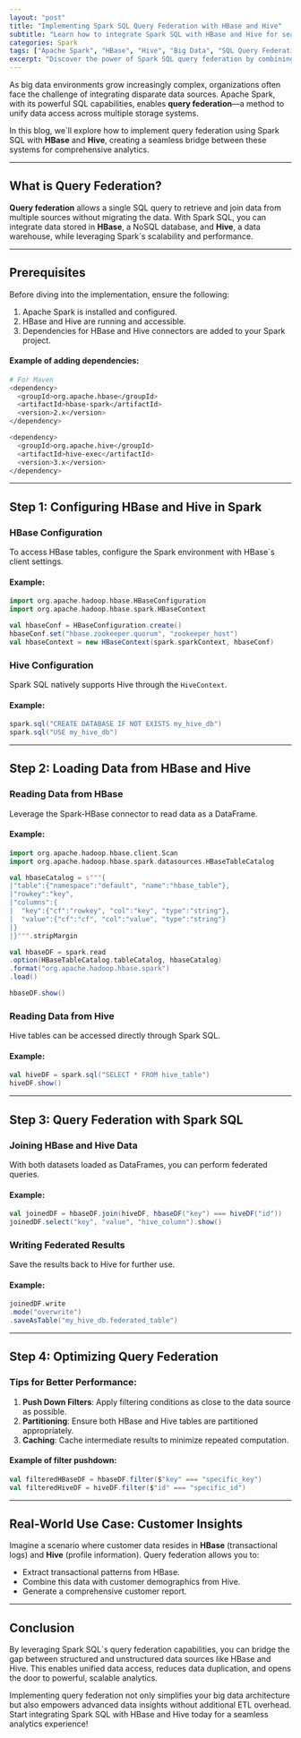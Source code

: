 ```yaml
---
layout: "post"
title: "Implementing Spark SQL Query Federation with HBase and Hive"
subtitle: "Learn how to integrate Spark SQL with HBase and Hive for seamless query federation."
categories: Spark
tags: ["Apache Spark", "HBase", "Hive", "Big Data", "SQL Query Federation"]
excerpt: "Discover the power of Spark SQL query federation by combining HBase and Hive to enable unified data access and analytics."
---
```




As big data environments grow increasingly complex, organizations often face the challenge of integrating disparate data sources. Apache Spark, with its powerful SQL capabilities, enables **query federation**—a method to unify data access across multiple storage systems.

In this blog, we`ll explore how to implement query federation using Spark SQL with **HBase** and **Hive**, creating a seamless bridge between these systems for comprehensive analytics.

---

## What is Query Federation?

**Query federation** allows a single SQL query to retrieve and join data from multiple sources without migrating the data. With Spark SQL, you can integrate data stored in **HBase**, a NoSQL database, and **Hive**, a data warehouse, while leveraging Spark`s scalability and performance.

---

## Prerequisites

Before diving into the implementation, ensure the following:
1. Apache Spark is installed and configured.
2. HBase and Hive are running and accessible.
3. Dependencies for HBase and Hive connectors are added to your Spark project.

#### Example of adding dependencies:
```bash
# For Maven
<dependency>
  <groupId>org.apache.hbase</groupId>
  <artifactId>hbase-spark</artifactId>
  <version>2.x</version>
</dependency>

<dependency>
  <groupId>org.apache.hive</groupId>
  <artifactId>hive-exec</artifactId>
  <version>3.x</version>
</dependency>
```

---

## Step 1: Configuring HBase and Hive in Spark

### HBase Configuration
To access HBase tables, configure the Spark environment with HBase`s client settings.

#### Example:
```scala
import org.apache.hadoop.hbase.HBaseConfiguration
import org.apache.hadoop.hbase.spark.HBaseContext

val hbaseConf = HBaseConfiguration.create()
hbaseConf.set("hbase.zookeeper.quorum", "zookeeper_host")
val hbaseContext = new HBaseContext(spark.sparkContext, hbaseConf)
```

### Hive Configuration
Spark SQL natively supports Hive through the `HiveContext`.

#### Example:
```scala
spark.sql("CREATE DATABASE IF NOT EXISTS my_hive_db")
spark.sql("USE my_hive_db")
```

---

## Step 2: Loading Data from HBase and Hive

### Reading Data from HBase
Leverage the Spark-HBase connector to read data as a DataFrame.

#### Example:
```scala
import org.apache.hadoop.hbase.client.Scan
import org.apache.hadoop.hbase.spark.datasources.HBaseTableCatalog

val hbaseCatalog = s"""{
|"table":{"namespace":"default", "name":"hbase_table"},
|"rowkey":"key",
|"columns":{
|  "key":{"cf":"rowkey", "col":"key", "type":"string"},
|  "value":{"cf":"cf", "col":"value", "type":"string"}
|}
|}""".stripMargin

val hbaseDF = spark.read
.option(HBaseTableCatalog.tableCatalog, hbaseCatalog)
.format("org.apache.hadoop.hbase.spark")
.load()

hbaseDF.show()
```

### Reading Data from Hive
Hive tables can be accessed directly through Spark SQL.

#### Example:
```scala
val hiveDF = spark.sql("SELECT * FROM hive_table")
hiveDF.show()
```

---

## Step 3: Query Federation with Spark SQL

### Joining HBase and Hive Data
With both datasets loaded as DataFrames, you can perform federated queries.

#### Example:
```scala
val joinedDF = hbaseDF.join(hiveDF, hbaseDF("key") === hiveDF("id"))
joinedDF.select("key", "value", "hive_column").show()
```

### Writing Federated Results
Save the results back to Hive for further use.

#### Example:
```scala
joinedDF.write
.mode("overwrite")
.saveAsTable("my_hive_db.federated_table")
```

---

## Step 4: Optimizing Query Federation

### Tips for Better Performance:
1. **Push Down Filters**: Apply filtering conditions as close to the data source as possible.
2. **Partitioning**: Ensure both HBase and Hive tables are partitioned appropriately.
3. **Caching**: Cache intermediate results to minimize repeated computation.

#### Example of filter pushdown:
```scala
val filteredHBaseDF = hbaseDF.filter($"key" === "specific_key")
val filteredHiveDF = hiveDF.filter($"id" === "specific_id")
```

---

## Real-World Use Case: Customer Insights

Imagine a scenario where customer data resides in **HBase** (transactional logs) and **Hive** (profile information). Query federation allows you to:
- Extract transactional patterns from HBase.
- Combine this data with customer demographics from Hive.
- Generate a comprehensive customer report.

---

## Conclusion

By leveraging Spark SQL`s query federation capabilities, you can bridge the gap between structured and unstructured data sources like HBase and Hive. This enables unified data access, reduces data duplication, and opens the door to powerful, scalable analytics.

Implementing query federation not only simplifies your big data architecture but also empowers advanced data insights without additional ETL overhead. Start integrating Spark SQL with HBase and Hive today for a seamless analytics experience!

